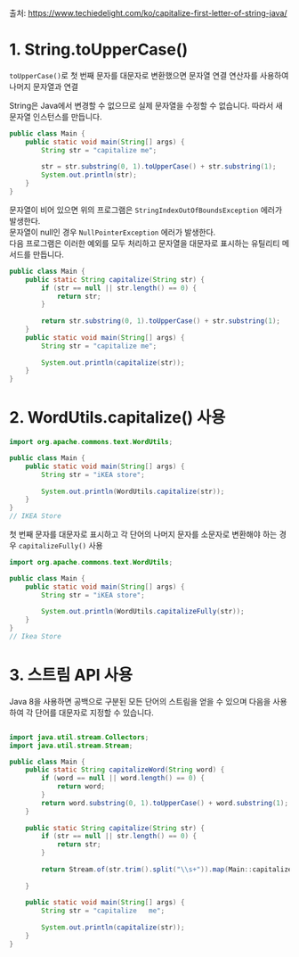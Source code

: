출처: https://www.techiedelight.com/ko/capitalize-first-letter-of-string-java/

# 1. String.toUpperCase()
```toUpperCase()```로 첫 번째 문자를 대문자로 변환했으면 문자열 연결 연산자를 사용하여 나머지 문자열과 연결

String은 Java에서 변경할 수 없으므로 실제 문자열을 수정할 수 없습니다. 따라서 새 문자열 인스턴스를 만듭니다.

```java
public class Main {
    public static void main(String[] args) {
        String str = "capitalize me";
        
        str = str.substring(0, 1).toUpperCase() + str.substring(1);
        System.out.println(str);
    }
}
```

문자열이 비어 있으면 위의 프로그램은 ```StringIndexOutOfBoundsException``` 에러가 발생한다.   
문자열이 null인 경우 ```NullPointerException``` 에러가 발생한다.   
다음 프로그램은 이러한 예외를 모두 처리하고 문자열을 대문자로 표시하는 유틸리티 메서드를 만듭니다.

```java
public class Main {
    public static String capitalize(String str) {
        if (str == null || str.length() == 0) {
            return str;
        }
        
        return str.substring(0, 1).toUpperCase() + str.substring(1);
    }
    public static void main(String[] args) {
        String str = "capitalize me";
        
        System.out.println(capitalize(str));
    }
}
```

# 2. WordUtils.capitalize() 사용

```java
import org.apache.commons.text.WordUtils;

public class Main {
    public static void main(String[] args) {
        String str = "iKEA store";
        
        System.out.println(WordUtils.capitalize(str));
    }
}
// IKEA Store
```

첫 번째 문자를 대문자로 표시하고 각 단어의 나머지 문자를 소문자로 변환해야 하는 경우 ```capitalizeFully()``` 사용

```java
import org.apache.commons.text.WordUtils;

public class Main {
    public static void main(String[] args) {
        String str = "iKEA store";
        
        System.out.println(WordUtils.capitalizeFully(str));
    }
}
// Ikea Store
```

# 3. 스트림 API 사용

Java 8을 사용하면 공백으로 구분된 모든 단어의 스트림을 얻을 수 있으며 다음을 사용하여 각 단어를 대문자로 지정할 수 있습니다.

```java

import java.util.stream.Collectors;
import java.util.stream.Stream;

public class Main {
    public static String capitalizeWord(String word) {
        if (word == null || word.length() == 0) {
            return word;
        }
        return word.substring(0, 1).toUpperCase() + word.substring(1);
    }
    
    public static String capitalize(String str) {
        if (str == null || str.length() == 0) {
            return str;
        }
        
        return Stream.of(str.trim().split("\\s+")).map(Main::capitalizeWord).collect(Collectors.joining(" "));
        
    }
    
    public static void main(String[] args) {
        String str = "capitalize   me";
        
        System.out.println(capitalize(str));
    }
}
```


